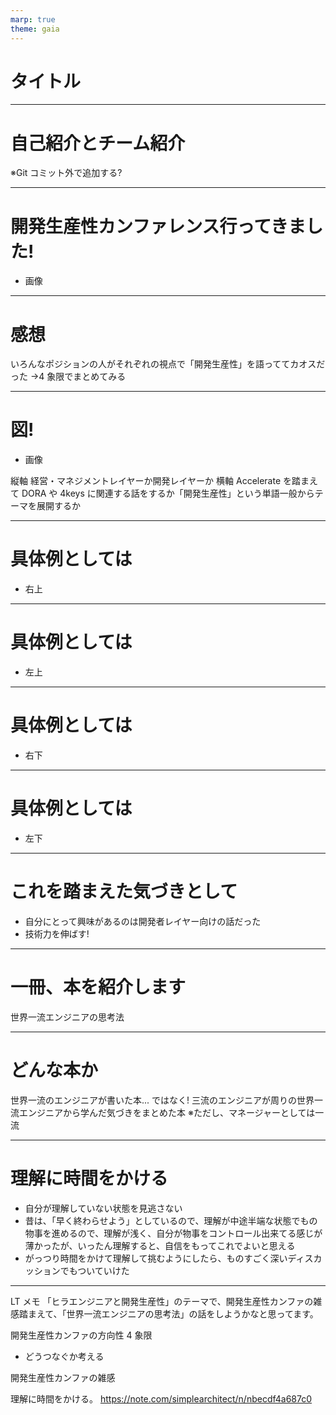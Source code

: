 ```yaml
---
marp: true
theme: gaia
---
```


# タイトル

---

# 自己紹介とチーム紹介

※Git コミット外で追加する?

---

# 開発生産性カンファレンス行ってきました!

- 画像

---

# 感想

いろんなポジションの人がそれぞれの視点で「開発生産性」を語っててカオスだった
→4 象限でまとめてみる

---

# 図!

- 画像

縦軸 経営・マネジメントレイヤーか開発レイヤーか
横軸 Accelerate を踏まえて DORA や 4keys に関連する話をするか「開発生産性」という単語一般からテーマを展開するか

---

# 具体例としては

- 右上

---

# 具体例としては

- 左上

---

# 具体例としては

- 右下

---

# 具体例としては

- 左下

---

# これを踏まえた気づきとして

- 自分にとって興味があるのは開発者レイヤー向けの話だった
- 技術力を伸ばす!

---

# 一冊、本を紹介します

世界一流エンジニアの思考法

---

# どんな本か

世界一流のエンジニアが書いた本... ではなく!
三流のエンジニアが周りの世界一流エンジニアから学んだ気づきをまとめた本
※ただし、マネージャーとしては一流

---

# 理解に時間をかける

- 自分が理解していない状態を見逃さない
- 昔は、「早く終わらせよう」としているので、理解が中途半端な状態でもの物事を進めるので、理解が浅く、自分が物事をコントロール出来てる感じが薄かったが、いったん理解すると、自信をもってこれでよいと思える
- がっつり時間をかけて理解して挑むようにしたら、ものすごく深いディスカッションでもついていけた

---

LT メモ
「ヒラエンジニアと開発生産性」のテーマで、開発生産性カンファの雑感踏まえて、「世界一流エンジニアの思考法」の話をしようかなと思ってます。

開発生産性カンファの方向性 4 象限

- どうつなぐか考える

開発生産性カンファの雑感

理解に時間をかける。
https://note.com/simplearchitect/n/nbecdf4a687c0
